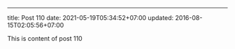 ---
title: Post 110
date: 2021-05-19T05:34:52+07:00
updated: 2016-08-15T02:05:56+07:00

This is content of post 110